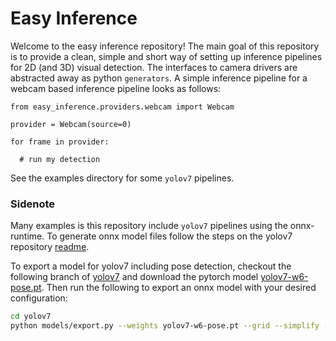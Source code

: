# Easy Inference

Welcome to the easy inference repository! The main goal of this repository is to provide a clean, simple and short way of setting up inference pipelines for 2D (and 3D) visual detection.
The interfaces to camera drivers are abstracted away as python `generators`. A simple inference pipeline for a webcam based inference pipeline looks as follows:

```Python3
from easy_inference.providers.webcam import Webcam

provider = Webcam(source=0)

for frame in provider:

  # run my detection 
```

See the examples directory for some `yolov7` pipelines.


### Sidenote

Many examples is this repository include `yolov7` pipelines using the onnx-runtime. To generate onnx model files follow the steps on the yolov7 repository [readme](https://github.com/WongKinYiu/yolov7/blob/8c0bf3f78947a2e81a1d552903b4934777acfa5f/README.md?plain=1#L156).

To export a model for yolov7 including pose detection, checkout the following branch of [yolov7](https://github.com/WongKinYiu/yolov7/tree/pose) and download the pytorch model [yolov7-w6-pose.pt](https://github.com/WongKinYiu/yolov7/releases/download/v0.1/yolov7-w6-pose.pt). Then run the following to export an onnx model with your desired configuration:

```bash
cd yolov7
python models/export.py --weights yolov7-w6-pose.pt --grid --simplify --export-nms --batch-size 2 --img-size 512 640
```

